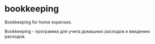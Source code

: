 # bookkeeping
Bookkeeping for home expenses.

Bookkeeping - программа для учета домашних расходов и введению расходов.
